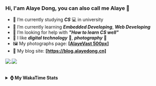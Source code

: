 ### Hi, **I'am Alaye Dong**, you can also call me **Alaye** 👋

- 📖 I’m currently studying ***CS*** 💻 in university
- 🌱 I’m currently learning ***Embedded Developing***, ***Web Developing***
- 🤔 I’m looking for help with ***"How to learn CS well"***
- 🤩 I like ***digital technology*** 📱, ***photography*** 📸
- 🖼️ My photographs page: **[[AlayeVast 500px](https://500px.com.cn/AlayeVast)]**
- 📰 My blog site: **[https://blog.alayedong.cn]**

<!--
[![Alaye's GitHub stats](https://github-readme-stats.vercel.app/api?username=Alaye-Dong&custom_title=Alaye%20Dong`s%20GitHub%20stats&show_icons=true&rank_icon=percentile&theme=transparent&include_all_commits=true&count_private=true)](https://github.com/anuraghazra/github-readme-stats) 
[![Top Langs](https://github-readme-stats.vercel.app/api/top-langs/?username=Alaye-Dong\&layout=compact&theme=transparent)](https://github.com/anuraghazra/github-readme-stats)
-->
<a href="https://github.com/anuraghazra/github-readme-stats">
  <img height=200 align="center" src="https://github-readme-stats.vercel.app/api?username=Alaye-Dong&custom_title=Alaye%20Dong`s%20GitHub%20stats&show_icons=true&rank_icon=percentile&theme=transparent&include_all_commits=true&count_private=true" />
</a>
<a href="https://github.com/anuraghazra/convoychat">
  <img height=200 align="center" src="https://github-readme-stats.vercel.app/api/top-langs/?username=Alaye-Dong&layout=compact&theme=transparent&include_all_commits=true&count_private=true&langs_count=8&card_width=300" />
</a>

<br />
<br />

<div style="display:none"> 
  <img src="https://visitor-badge.laobi.icu/badge?page_id=Alaye-Dong.Alaye-Dong"/>
</div>
<br />

<details>	
  <summary><b> ⌚ My WakaTime Stats </b></summary>

<br />

<!--START_SECTION:waka-->
![Code Time](http://img.shields.io/badge/Code%20Time-449%20hrs%2052%20mins-blue)

![Profile Views](http://img.shields.io/badge/Profile%20Views-2-blue)

![Lines of code](https://img.shields.io/badge/From%20Hello%20World%20I%27ve%20Written-1.2%20million%20lines%20of%20code-blue)

**🐱 My GitHub Data** 

> 📦 262.6 kB Used in GitHub's Storage 
 > 
> 🏆 110 Contributions in the Year 2025
 > 
> 🚫 Not Opted to Hire
 > 
> 📜 28 Public Repositories 
 > 
> 🔑 5 Private Repositories 
 > 
**I'm a Night 🦉** 

```text
🌞 Morning                104 commits         ██░░░░░░░░░░░░░░░░░░░░░░░   07.32 % 
🌆 Daytime                441 commits         ████████░░░░░░░░░░░░░░░░░   31.06 % 
🌃 Evening                602 commits         ███████████░░░░░░░░░░░░░░   42.39 % 
🌙 Night                  273 commits         █████░░░░░░░░░░░░░░░░░░░░   19.23 % 
```
📅 **I'm Most Productive on Thursday** 

```text
Monday                   240 commits         ████░░░░░░░░░░░░░░░░░░░░░   16.90 % 
Tuesday                  173 commits         ███░░░░░░░░░░░░░░░░░░░░░░   12.18 % 
Wednesday                172 commits         ███░░░░░░░░░░░░░░░░░░░░░░   12.11 % 
Thursday                 241 commits         ████░░░░░░░░░░░░░░░░░░░░░   16.97 % 
Friday                   199 commits         ████░░░░░░░░░░░░░░░░░░░░░   14.01 % 
Saturday                 160 commits         ███░░░░░░░░░░░░░░░░░░░░░░   11.27 % 
Sunday                   235 commits         ████░░░░░░░░░░░░░░░░░░░░░   16.55 % 
```


📊 **This Week I Spent My Time On** 

```text
💬 Programming Languages: 
Jupyter                  3 hrs 16 mins       ████████░░░░░░░░░░░░░░░░░   31.49 % 
TypeScript               2 hrs 4 mins        █████░░░░░░░░░░░░░░░░░░░░   19.98 % 
Markdown                 1 hr 59 mins        █████░░░░░░░░░░░░░░░░░░░░   19.09 % 
Python                   1 hr 16 mins        ███░░░░░░░░░░░░░░░░░░░░░░   12.30 % 
Astro                    52 mins             ██░░░░░░░░░░░░░░░░░░░░░░░   08.33 % 

🔥 Editors: 
VS Code                  6 hrs 45 mins       ████████████████░░░░░░░░░   64.81 % 
PyCharm                  3 hrs 39 mins       █████████░░░░░░░░░░░░░░░░   35.19 % 

🐱‍💻 Projects: 
JXUT-BST-IO-VitePress-For3 hrs 10 mins       ████████░░░░░░░░░░░░░░░░░   30.54 % 
blog-fuwari-astro        2 hrs 36 mins       ██████░░░░░░░░░░░░░░░░░░░   25.09 % 
supermarketAnalytics     1 hr 46 mins        ████░░░░░░░░░░░░░░░░░░░░░   16.97 % 
Python_Study             57 mins             ██░░░░░░░░░░░░░░░░░░░░░░░   09.19 % 
Class0402                47 mins             ██░░░░░░░░░░░░░░░░░░░░░░░   07.53 % 
```

**I Mostly Code in C** 

```text
TypeScript               6 repos             █████░░░░░░░░░░░░░░░░░░░░   18.75 % 
Java                     4 repos             ███░░░░░░░░░░░░░░░░░░░░░░   12.50 % 
JavaScript               3 repos             ██░░░░░░░░░░░░░░░░░░░░░░░   09.38 % 
Python                   2 repos             ██░░░░░░░░░░░░░░░░░░░░░░░   06.25 % 
CSS                      1 repo              █░░░░░░░░░░░░░░░░░░░░░░░░   03.12 % 
```



**Timeline**

![Lines of Code chart](https://raw.githubusercontent.com/Alaye-Dong/Alaye-Dong/main/assets/bar_graph.png)


 Last Updated on 09/04/2025 18:48:21 UTC
<!--END_SECTION:waka-->

</details>
